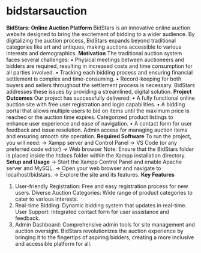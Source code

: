 # bidstarsauction
**BidStars: Online Auction Platform**
BidStars is an innovative online auction website designed to bring the excitement of bidding to a wider audience. By digitalizing the auction process, BidStars expands beyond traditional categories like art and antiques, making auctions accessible to various interests and demographics.
**Motivation**
The traditional auction system faces several challenges:
• Physical meetings between auctioneers and bidders are required, resulting in increased costs and time consumption for all parties involved.
• Tracking each bidding process and ensuring financial settlement is complex and time-consuming.
• Record-keeping for both buyers and sellers throughout the settlement process is necessary.
BidStars addresses these issues by providing a streamlined, digital solution.
**Project Outcomes**
Our project has successfully delivered:
• A fully functional online auction site with free user registration and login capabilities.
• A bidding portal that allows multiple users to bid on items until the maximum price is reached or the auction time expires.
Categorized product listings to enhance user experience and ease of navigation.
• A contact form for user feedback and issue resolution.
Admin access for managing auction items and ensuring smooth site operation.
**Required Software**
To run the project, you will need:
-> Xampp server and Control Panel
-> VS Code (or any preferred code editor)
-> Web browser
Note: Ensure that the BidStars folder is placed inside the htdocs folder within the Xampp installation directory.
**Setup and Usage**
-> Start the Xampp Control Panel and enable Apache server and MySQL.
-> Open your web browser and navigate to localhost/bidstars.
-> Explore the site and its features.
**Key Features**
1) User-friendly Registration: Free and easy registration process for new users.
Diverse Auction Categories: Wide range of product categories to cater to various interests.
2) Real-time Bidding: Dynamic bidding system that updates in real-time.
User Support: Integrated contact form for user assistance and feedback.
3) Admin Dashboard: Comprehensive admin tools for site management and auction oversight.
BidStars revolutionizes the auction experience by bringing it to the fingertips of aspiring bidders, creating a more inclusive and accessible platform for all.
